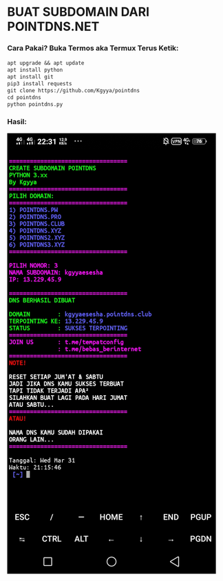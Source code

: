 # BUAT SUBDOMAIN DARI POINTDNS.NET

### Cara Pakai? Buka Termos aka Termux Terus Ketik:
```
apt upgrade && apt update
apt install python
apt install git
pip3 install requests
git clone https://github.com/Kgyya/pointdns
cd pointdns
python pointdns.py
```
### Hasil:
![img](https://github.com/Kgyya/pointdns/blob/main/Screenshot_20210331_223124.jpg)
